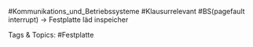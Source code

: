  #Kommunikations_und_Betriebssysteme #Klausurrelevant #BS(pagefault interrupt)
-> Festplatte läd inspeicher

   Tags & Topics:
   #Festplatte